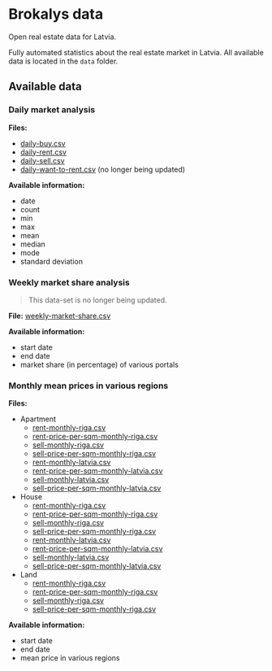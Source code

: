 # Brokalys data

Open real estate data for Latvia.

Fully automated statistics about the real estate market in Latvia. All available data is located in the `data` folder.

## Available data

### Daily market analysis
**Files:** 
- [daily-buy.csv](/data/daily-buy.csv)
- [daily-rent.csv](/data/daily-rent.csv)
- [daily-sell.csv](/data/daily-sell.csv)
- [daily-want-to-rent.csv](/data/daily-want-to-rent.csv) (no longer being updated)

**Available information:**
- date
- count
- min
- max
- mean
- median
- mode
- standard deviation

### Weekly market share analysis
> This data-set is no longer being updated.

**File:** [weekly-market-share.csv](/data/weekly-market-share.csv)

**Available information:**
- start date
- end date
- market share (in percentage) of various portals

### Monthly mean prices in various regions
**Files:**
- Apartment
  - [rent-monthly-riga.csv](/data/apartment/rent-monthly-riga.csv)
  - [rent-price-per-sqm-monthly-riga.csv](/data/apartment/rent-price-per-sqm-monthly-riga.csv)
  - [sell-monthly-riga.csv](/data/apartment/sell-monthly-riga.csv)
  - [sell-price-per-sqm-monthly-riga.csv](/data/apartment/sell-price-per-sqm-monthly-riga.csv)
  - [rent-monthly-latvia.csv](/data/apartment/rent-monthly-latvia.csv)
  - [rent-price-per-sqm-monthly-latvia.csv](/data/apartment/rent-price-per-sqm-monthly-latvia.csv)
  - [sell-monthly-latvia.csv](/data/apartment/sell-monthly-latvia.csv)
  - [sell-price-per-sqm-monthly-latvia.csv](/data/apartment/sell-price-per-sqm-monthly-latvia.csv)
- House
  - [rent-monthly-riga.csv](/data/house/rent-monthly-riga.csv)
  - [rent-price-per-sqm-monthly-riga.csv](/data/house/rent-price-per-sqm-monthly-riga.csv)
  - [sell-monthly-riga.csv](/data/house/sell-monthly-riga.csv)
  - [sell-price-per-sqm-monthly-riga.csv](/data/house/sell-price-per-sqm-monthly-riga.csv)
  - [rent-monthly-latvia.csv](/data/house/rent-monthly-latvia.csv)
  - [rent-price-per-sqm-monthly-latvia.csv](/data/house/rent-price-per-sqm-monthly-latvia.csv)
  - [sell-monthly-latvia.csv](/data/house/sell-monthly-latvia.csv)
  - [sell-price-per-sqm-monthly-latvia.csv](/data/house/sell-price-per-sqm-monthly-latvia.csv)
- Land
  - [rent-monthly-riga.csv](/data/land/rent-monthly-riga.csv)
  - [rent-price-per-sqm-monthly-riga.csv](/data/land/rent-price-per-sqm-monthly-riga.csv)
  - [sell-monthly-riga.csv](/data/land/sell-monthly-riga.csv)
  - [sell-price-per-sqm-monthly-riga.csv](/data/land/sell-price-per-sqm-monthly-riga.csv)

**Available information:**
- start date
- end date
- mean price in various regions
